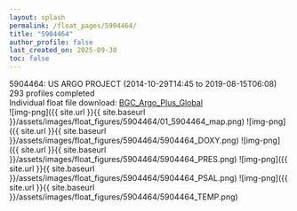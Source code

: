 ```yaml
---
layout: splash
permalink: /float_pages/5904464/
title: "5904464"
author_profile: false
last_created_on: 2025-09-30
toc: false
---
```

 
5904464: US ARGO PROJECT (2014-10-29T14:45 to 2019-08-15T06:08)\
293 profiles completed\
Individual float file download: [BGC_Argo_Plus_Global](https://ftp.soest.hawaii.edu/bgc_argo_plus/Individual_Floats/outliers_removed/5904464_Sprof_processed.nc)\
![img-png]({{ site.url }}{{ site.baseurl }}/assets/images/float_figures/5904464/01_5904464_map.png)
![img-png]({{ site.url }}{{ site.baseurl }}/assets/images/float_figures/5904464/5904464_DOXY.png)
![img-png]({{ site.url }}{{ site.baseurl }}/assets/images/float_figures/5904464/5904464_PRES.png)
![img-png]({{ site.url }}{{ site.baseurl }}/assets/images/float_figures/5904464/5904464_PSAL.png)
![img-png]({{ site.url }}{{ site.baseurl }}/assets/images/float_figures/5904464/5904464_TEMP.png)

